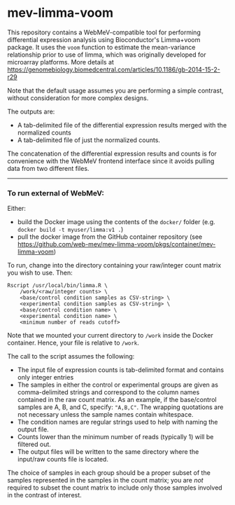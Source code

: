 # mev-limma-voom

This repository contains a WebMeV-compatible tool for performing differential expression analysis using Bioconductor's Limma+voom package. It uses the `voom` function to estimate the mean-variance relationship prior to use of limma, which was originally developed for microarray platforms. More details at https://genomebiology.biomedcentral.com/articles/10.1186/gb-2014-15-2-r29

Note that the default usage assumes you are performing a simple contrast, without consideration for more complex designs. 

The outputs are:
- A tab-delimited file of the differential expression results merged with the normalized counts
- A tab-delimited file of just the normalized counts.

The concatenation of the differential expression results and counts is for convenience with the WebMeV frontend interface since it avoids pulling data from two different files.

---

### To run external of WebMeV:

Either:
- build the Docker image using the contents of the `docker/` folder (e.g. `docker build -t myuser/limma:v1 .`) 
- pull the docker image from the GitHub container repository (see https://github.com/web-mev/mev-limma-voom/pkgs/container/mev-limma-voom)

To run, change into the directory containing your raw/integer count matrix you wish to use. Then:
```
Rscript /usr/local/bin/limma.R \
    /work/<raw/integer counts> \
    <base/control condition samples as CSV-string> \
    <experimental condition samples as CSV-string> \
    <base/control condition name> \
    <experimental condition name> \
    <minimum number of reads cutoff>
```
Note that we mounted your current directory to `/work` inside the Docker container. Hence, your file is relative to `/work`.

The call to the script assumes the following:
- The input file of expression counts is tab-delimited format and contains only integer entries
- The samples in either the control or experimental groups are given as comma-delimited strings and correspond to the column names contained in the raw count matrix. As an example, if the base/control samples are A, B, and C, specify: `"A,B,C"`. The wrapping quotations are not necessary unless the sample names contain whitespace.
- The condition names are regular strings used to help with naming the output file.
- Counts lower than the minimum number of reads (typically 1) will be filtered out.
- The output files will be written to the same directory where the input/raw counts file is located.

The choice of samples in each group should be a proper subset of the samples represented in the samples in the count matrix; you are *not* required to subset the count matrix to include only those samples involved in the contrast of interest.